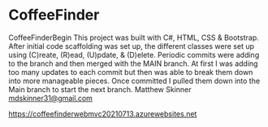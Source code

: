 # CoffeeFinder
CoffeeFinderBegin
This project was built with C#, HTML, CSS & Bootstrap.
After initial code scaffolding was set up, the different classes were set up using (C)reate, (R)ead, (U)pdate, & (D)elete. Periodic commits were adding to the branch and then
merged with the MAIN branch. At first I was adding too many updates to each commit but then was able to break them down into more manageable pieces. Once committed I pulled them
down into the Main branch to start the next branch.
Matthew Skinner
mdskinner31@gmail.com

https://coffeefinderwebmvc20210713.azurewebsites.net
